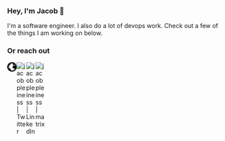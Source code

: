 ### Hey, I'm Jacob 👋

I'm a software engineer. I also do a lot of devops work. Check out a few of the things I am working on below.

### Or reach out  

[<img align="left" alt="www.jacobpleiness.com" width="22" src="https://raw.githubusercontent.com/iconic/open-iconic/master/svg/globe.svg" />][website]
[<img align="left" alt="jacobpleiness | Twitter" width="22" src="https://cdn.jsdelivr.net/npm/simple-icons@v3/icons/twitter.svg" />][twitter]
[<img align="left" alt="jacobpleiness | LinkedIn" width="22" src="https://cdn.jsdelivr.net/npm/simple-icons@v3/icons/linkedin.svg" />][linkedin]
[<img align="left" alt="jacobpleiness | matrix" width="22" src="https://cdn.jsdelivr.net/npm/simple-icons@v3/icons/matrix.svg" />][matrix]

[website]: https://www.jacobpleiness.com
[twitter]: https://twitter.com/jacobpleiness
[linkedin]: https://linkedin.com/in/jacobpleiness
[matrix]: https://matrix.to/#/@jacobpleiness:matrix.org